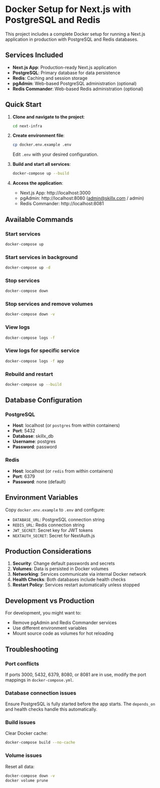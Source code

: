 # Docker Setup for Next.js with PostgreSQL and Redis

This project includes a complete Docker setup for running a Next.js application in production with PostgreSQL and Redis databases.

## Services Included

- **Next.js App**: Production-ready Next.js application
- **PostgreSQL**: Primary database for data persistence
- **Redis**: Caching and session storage
- **pgAdmin**: Web-based PostgreSQL administration (optional)
- **Redis Commander**: Web-based Redis administration (optional)

## Quick Start

1. **Clone and navigate to the project**:
   ```bash
   cd next-infra
   ```

2. **Create environment file**:
   ```bash
   cp docker.env.example .env
   ```
   Edit `.env` with your desired configuration.

3. **Build and start all services**:
   ```bash
   docker-compose up --build
   ```

4. **Access the application**:
   - Next.js App: http://localhost:3000
   - pgAdmin: http://localhost:8080 (admin@skillx.com / admin)
   - Redis Commander: http://localhost:8081

## Available Commands

### Start services
```bash
docker-compose up
```

### Start services in background
```bash
docker-compose up -d
```

### Stop services
```bash
docker-compose down
```

### Stop services and remove volumes
```bash
docker-compose down -v
```

### View logs
```bash
docker-compose logs -f
```

### View logs for specific service
```bash
docker-compose logs -f app
```

### Rebuild and restart
```bash
docker-compose up --build
```

## Database Configuration

### PostgreSQL
- **Host**: localhost (or `postgres` from within containers)
- **Port**: 5432
- **Database**: skillx_db
- **Username**: postgres
- **Password**: password

### Redis
- **Host**: localhost (or `redis` from within containers)
- **Port**: 6379
- **Password**: none (default)

## Environment Variables

Copy `docker.env.example` to `.env` and configure:

- `DATABASE_URL`: PostgreSQL connection string
- `REDIS_URL`: Redis connection string
- `JWT_SECRET`: Secret key for JWT tokens
- `NEXTAUTH_SECRET`: Secret for NextAuth.js

## Production Considerations

1. **Security**: Change default passwords and secrets
2. **Volumes**: Data is persisted in Docker volumes
3. **Networking**: Services communicate via internal Docker network
4. **Health Checks**: Both databases include health checks
5. **Restart Policy**: Services restart automatically unless stopped

## Development vs Production

For development, you might want to:
- Remove pgAdmin and Redis Commander services
- Use different environment variables
- Mount source code as volumes for hot reloading

## Troubleshooting

### Port conflicts
If ports 3000, 5432, 6379, 8080, or 8081 are in use, modify the port mappings in `docker-compose.yml`.

### Database connection issues
Ensure PostgreSQL is fully started before the app starts. The `depends_on` and health checks handle this automatically.

### Build issues
Clear Docker cache:
```bash
docker-compose build --no-cache
```

### Volume issues
Reset all data:
```bash
docker-compose down -v
docker volume prune
```
